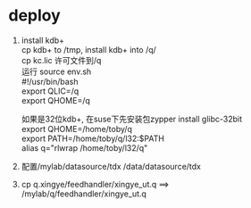 # deploy

1. install kdb+  
   cp kdb+ to /tmp, install kdb+ into /q/  
   cp kc.lic 许可文件到/q  
   运行 source env.sh  
   #!/usr/bin/bash  
   export QLIC=/q  
   export QHOME=/q  
   
   如果是32位kdb+, 在suse下先安装包zypper install glibc-32bit  
   export QHOME=/home/toby/q  
   export PATH=/home/toby/q/l32:$PATH  
   alias q="rlwrap /home/toby/l32/q"  
2. 配置/mylab/datasource/tdx  /data/datasource/tdx  

3. cp q.xingye/feedhandler/xingye_ut.q ==> /mylab/q/feedhandler/xingye_ut.q  

